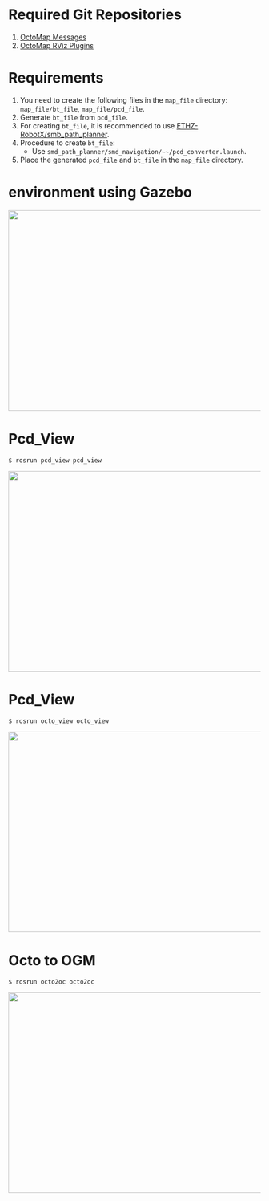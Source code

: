 
# Required Git Repositories
1. [OctoMap Messages](https://github.com/OctoMap/octomap_msgs)
2. [OctoMap RViz Plugins](https://github.com/OctoMap/octomap_rviz_plugins)

# Requirements
1. You need to create the following files in the `map_file` directory: `map_file/bt_file`, `map_file/pcd_file`.
2. Generate `bt_file` from `pcd_file`.
3. For creating `bt_file`, it is recommended to use [ETHZ-RobotX/smb_path_planner](https://github.com/ETHZ-RobotX/smb_path_planner).
4. Procedure to create `bt_file`:
    - Use `smd_path_planner/smd_navigation/~~/pcd_converter.launch`.
5. Place the generated `pcd_file` and `bt_file` in the `map_file` directory.

# environment using Gazebo

<p align = "center">
<img src="https://github.com/dongjineee/OGM/assets/150753899/33f1c73f-0276-4cf1-bafc-91680279bfb2" width="700" height="400"/>
</p>


# Pcd_View

    $ rosrun pcd_view pcd_view

<p align = "center">
<img src="https://github.com/dongjineee/OGM/assets/150753899/bd1ce4e1-7f2b-4bac-911f-3688c296ea00" width="700" height="400"/>
</p>



# Pcd_View

    $ rosrun octo_view octo_view

<p align = "center">
<img src="https://github.com/dongjineee/OGM/assets/150753899/0eb53a2b-b7f8-41ac-acd3-7978ac87e20c" width="700" height="400"/>
</p>

# Octo to OGM

    $ rosrun octo2oc octo2oc

<p align = "center">
<img src="https://github.com/dongjineee/OGM/assets/150753899/38e0e3fa-b0de-48d9-b6ef-b02c501c1e78" width="700" height="400"/>
</p>


